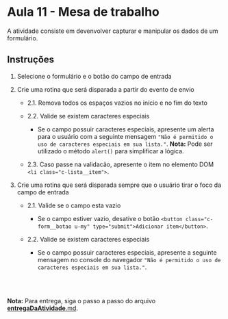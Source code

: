 # Aula 11 - Mesa de trabalho

A atividade consiste em devenvolver capturar e manipular os dados de um formulário.
        
## Instruções

1. Selecione o formulário e o botão do campo de entrada

2. Crie uma rotina que será disparada a partir do evento de envio

    - 2.1. Remova todos os espaços vazios no início e no fim do texto

    - 2.2. Valide se existem caracteres especiais

        - Se o campo possuir caracteres especiais, apresente um alerta para o usuário com a seguinte mensagem `"Não é permitido o uso de caracteres especiais em sua lista."`. **Nota:** Pode ser utilizado o método `alert()` para simplificar a lógica.

    - 2.3. Caso passe na validacão, apresente o item no elemento DOM `<li class="c-lista__item">`.

3. Crie uma rotina que será disparada sempre que o usuário tirar o foco da campo de entrada

    - 2.1. Valide se o campo esta vazio

        - Se o campo estiver vazio, desative o botão `<button class="c-form__botao u-my" type="submit">Adicionar item</button>`.

    - 2.2. Valide se existem caracteres especiais 

        - Se o campo possuir caracteres especiais, apresente a seguinte mensagem no console do navegador `"Não é permitido o uso de caracteres especiais em sua lista."`.


<br><br>


**Nota:** Para entrega, siga o passo a passo do arquivo [__entregaDaAtividade__.md](https://gitlab.com/wssantanna/ctd-frontii/-/blob/main/11/mesa-de-trabalho/__entregaDaAtividade__.md).
